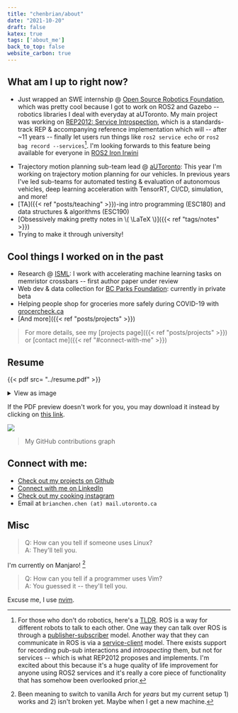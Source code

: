 ```yaml
---
title: "chenbrian/about"
date: "2021-10-20"
draft: false
katex: true
tags: ['about_me']
back_to_top: false
website_carbon: true
---
```



## What am I up to right now?

- Just wrapped an SWE internship @ [Open Source Robotics Foundation](https://www.openrobotics.org/), which was pretty cool because I got to work on ROS2 and Gazebo -- robotics libraries I deal with everyday at aUToronto.
My main project was working on [REP2012: Service Introspection](https://github.com/ros-infrastructure/rep/pull/360), which is a standards-track REP & accompanying reference implementation which will -- after ~11 years -- finally let users run things like `ros2 service echo` or `ros2 bag record --services`[^clear]. I'm looking forwards to this feature being available for everyone in [ROS2 Iron Irwini](https://docs.ros.org/en/humble/Releases/Release-Iron-Irwini.html)

[^clear]: For those who don't do robotics, here's a [TLDR](https://www.merriam-webster.com/dictionary/TL%3BDR). ROS is a way for different robots to talk to each other. One way they can talk over ROS is through a [publisher-subscriber](https://en.wikipedia.org/wiki/Publish%E2%80%93subscribe_pattern) model. Another way that they can communicate in ROS is via a [service-client](https://en.wikipedia.org/wiki/Client%E2%80%93server_model) model. There exists support for recording pub-sub interactions and _introspecting_ them, but not for services -- which is what REP2012 proposes and implements. I'm excited about this because it's a huge quality of life improvement for anyone using ROS2 services and it's really a core piece of functionality that has somehow been overlooked prior.

- Trajectory motion planning sub-team lead @ [aUToronto](https://www.autodrive.utoronto.ca/): This year I'm working on trajectory motion planning for our vehicles. In previous years I've led sub-teams for automated testing & evaluation of autonomous vehicles, deep learning acceleration with TensorRT, CI/CD, simulation, and more!
- [TA]({{< ref "posts/teaching" >}})-ing intro programming (ESC180) and data structures & algorithms (ESC190)
- [Obsessively making pretty notes in \\( \LaTeX \\)]({{< ref "tags/notes" >}})
- Trying to make it through university!


## Cool things I worked on in the past
- Research @ [ISML](https://www.eecg.utoronto.ca/~roman/): I work with accelerating machine learning tasks on memristor crossbars -- first author paper under review
- Web dev & data collection for [BC Parks Foundation](https://bcparksfoundation.ca/): currently in private beta
- Helping people shop for groceries more safely during COVID-19 with [grocercheck.ca](https://grocercheck.ca/)
- [And more]({{< ref "posts/projects" >}})


> For more details, see my [projects page]({{< ref "posts/projects" >}}) or [contact me]({{< ref "#connect-with-me" >}})


## Resume
{{< pdf src= "../resume.pdf" >}}

<details>
  <summary>View as image</summary>
  <img src="{{<baseurl>}}/resume.png" alt="Resume" style="width:100%">
</details>

If the PDF preview doesn't work for you, you may download it instead by clicking on [this link]({{<baseurl>}}/resume.pdf).


![](https://ghchart.rshah.org/ihasdapie)
> My GitHub contributions graph



##  Connect with me:


- [Check out my projects on Github](https://github.com/ihasdapie)
- [Connect with me on LinkedIn](https://linkedin.com/in/brianchen28914)
- [Check out my cooking instagram](https://instagram.com/brianschicken)
- Email at `brianchen.chen (at) mail.utoronto.ca`



## Misc

> Q: How can you tell if someone uses Linux?  
> A: They'll tell you.

I'm currently on Manjaro! [^1]

[^1]: Been meaning to switch to vanilla Arch for _years_ but my current setup 1) works and 2) isn't broken yet. Maybe when I get a new machine.

> Q: How can you tell if a programmer uses Vim?  
> A: You guessed it -- they'll tell you.

Excuse me, I use [nvim](https://github.com/ihasdapie/dotfiles).



